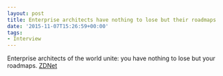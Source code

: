 ```yaml
---
layout: post
title: Enterprise architects have nothing to lose but their roadmaps
date: '2015-11-07T15:26:59+00:00'
tags:
- Interview
---
```

Enterprise architects of the world unite: you have nothing to lose but your roadmaps.
[ZDNet][1]

[1]:	http://www.zdnet.com/article/4-tenets-of-enterprise-architecture/
